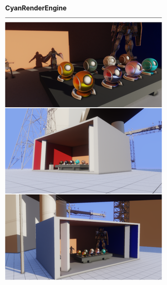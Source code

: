 ## CyanRenderEngine
******
![Screenshot_03](images/screenshot03.png)
![Screenshot_01](images/screenshot01.png)
![Screenshot_02](images/screenshot02.png)